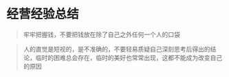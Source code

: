 # 经营经验总结

> 牢牢把握钱，不要把钱放在除了自己之外任何一个人的口袋

> 人的直觉是短视的，是不准确的，不要轻易质疑自己深刻思考后得出的结论，临时的困难总会存在，临时的美好也常常出现，这都不能成为改变自己的原因